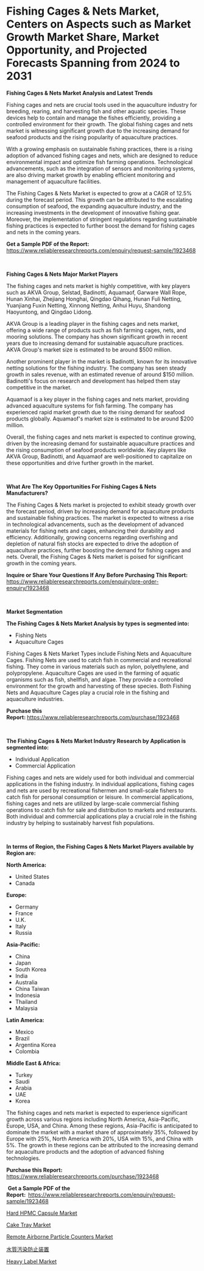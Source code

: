 <p><h1>Fishing Cages & Nets Market, Centers on Aspects such as Market Growth Market Share, Market Opportunity, and Projected Forecasts Spanning from 2024 to 2031</h1></p><p><strong>Fishing Cages & Nets Market Analysis and Latest Trends</strong></p>
<p><p>Fishing cages and nets are crucial tools used in the aquaculture industry for breeding, rearing, and harvesting fish and other aquatic species. These devices help to contain and manage the fishes efficiently, providing a controlled environment for their growth. The global fishing cages and nets market is witnessing significant growth due to the increasing demand for seafood products and the rising popularity of aquaculture practices.</p><p>With a growing emphasis on sustainable fishing practices, there is a rising adoption of advanced fishing cages and nets, which are designed to reduce environmental impact and optimize fish farming operations. Technological advancements, such as the integration of sensors and monitoring systems, are also driving market growth by enabling efficient monitoring and management of aquaculture facilities.</p><p>The Fishing Cages & Nets Market is expected to grow at a CAGR of 12.5% during the forecast period. This growth can be attributed to the escalating consumption of seafood, the expanding aquaculture industry, and the increasing investments in the development of innovative fishing gear. Moreover, the implementation of stringent regulations regarding sustainable fishing practices is expected to further boost the demand for fishing cages and nets in the coming years.</p></p>
<p><strong>Get a Sample PDF of the Report:&nbsp;</strong> <a href="https://www.reliableresearchreports.com/enquiry/request-sample/1923468">https://www.reliableresearchreports.com/enquiry/request-sample/1923468</a></p>
<p>&nbsp;</p>
<p><strong>Fishing Cages & Nets Major Market Players</strong></p>
<p><p>The fishing cages and nets market is highly competitive, with key players such as AKVA Group, Selstad, Badinotti, Aquamaof, Garware Wall Rope, Hunan Xinhai, Zhejiang Honghai, Qingdao Qihang, Hunan Fuli Netting, Yuanjiang Fuxin Netting, Xinnong Netting, Anhui Huyu, Shandong Haoyuntong, and Qingdao Lidong.</p><p>AKVA Group is a leading player in the fishing cages and nets market, offering a wide range of products such as fish farming cages, nets, and mooring solutions. The company has shown significant growth in recent years due to increasing demand for sustainable aquaculture practices. AKVA Group's market size is estimated to be around $500 million.</p><p>Another prominent player in the market is Badinotti, known for its innovative netting solutions for the fishing industry. The company has seen steady growth in sales revenue, with an estimated revenue of around $150 million. Badinotti's focus on research and development has helped them stay competitive in the market.</p><p>Aquamaof is a key player in the fishing cages and nets market, providing advanced aquaculture systems for fish farming. The company has experienced rapid market growth due to the rising demand for seafood products globally. Aquamaof's market size is estimated to be around $200 million.</p><p>Overall, the fishing cages and nets market is expected to continue growing, driven by the increasing demand for sustainable aquaculture practices and the rising consumption of seafood products worldwide. Key players like AKVA Group, Badinotti, and Aquamaof are well-positioned to capitalize on these opportunities and drive further growth in the market.</p></p>
<p>&nbsp;</p>
<p><strong>What Are The Key Opportunities For Fishing Cages & Nets Manufacturers?</strong></p>
<p><p>The Fishing Cages & Nets market is projected to exhibit steady growth over the forecast period, driven by increasing demand for aquaculture products and sustainable fishing practices. The market is expected to witness a rise in technological advancements, such as the development of advanced materials for fishing nets and cages, enhancing their durability and efficiency. Additionally, growing concerns regarding overfishing and depletion of natural fish stocks are expected to drive the adoption of aquaculture practices, further boosting the demand for fishing cages and nets. Overall, the Fishing Cages & Nets market is poised for significant growth in the coming years.</p></p>
<p><strong>Inquire or Share Your Questions If Any Before Purchasing This Report:</strong> <a href="https://www.reliableresearchreports.com/enquiry/pre-order-enquiry/1923468">https://www.reliableresearchreports.com/enquiry/pre-order-enquiry/1923468</a></p>
<p>&nbsp;</p>
<p><strong>Market Segmentation</strong></p>
<p><strong>The Fishing Cages & Nets Market Analysis by types is segmented into:</strong></p>
<p><ul><li>Fishing Nets</li><li>Aquaculture Cages</li></ul></p>
<p><p>Fishing Cages & Nets Market Types include Fishing Nets and Aquaculture Cages. Fishing Nets are used to catch fish in commercial and recreational fishing. They come in various materials such as nylon, polyethylene, and polypropylene. Aquaculture Cages are used in the farming of aquatic organisms such as fish, shellfish, and algae. They provide a controlled environment for the growth and harvesting of these species. Both Fishing Nets and Aquaculture Cages play a crucial role in the fishing and aquaculture industries.</p></p>
<p><strong>Purchase this Report:&nbsp;</strong><a href="https://www.reliableresearchreports.com/purchase/1923468">https://www.reliableresearchreports.com/purchase/1923468</a></p>
<p>&nbsp;</p>
<p><strong>The Fishing Cages & Nets Market Industry Research by Application is segmented into:</strong></p>
<p><ul><li>Individual Application</li><li>Commercial Application</li></ul></p>
<p><p>Fishing cages and nets are widely used for both individual and commercial applications in the fishing industry. In individual applications, fishing cages and nets are used by recreational fishermen and small-scale fishers to catch fish for personal consumption or leisure. In commercial applications, fishing cages and nets are utilized by large-scale commercial fishing operations to catch fish for sale and distribution to markets and restaurants. Both individual and commercial applications play a crucial role in the fishing industry by helping to sustainably harvest fish populations.</p></p>
<p>&nbsp;</p>
<p><strong>In terms of Region, the Fishing Cages & Nets Market Players available by Region are:</strong></p>
<p>
    <p> <strong> North America: </strong>
        <ul>
            <li>United States</li>
            <li>Canada</li>
        </ul>
        </p> 
    <p> <strong> Europe: </strong>
        <ul>
            <li>Germany</li>
            <li>France</li>
            <li>U.K.</li>
            <li>Italy</li>
            <li>Russia</li>
        </ul>
        </p> 
    <p> <strong> Asia-Pacific: </strong>
        <ul>
            <li>China</li>
            <li>Japan</li>
            <li>South Korea</li>
            <li>India</li>
            <li>Australia</li>
            <li>China Taiwan</li>
            <li>Indonesia</li>
            <li>Thailand</li>
            <li>Malaysia</li>
        </ul>
        </p> 
    <p> <strong> Latin America: </strong>
        <ul>
            <li>Mexico</li>
            <li>Brazil</li>
            <li>Argentina Korea</li>
            <li>Colombia</li>
        </ul>
        </p> 
    <p> <strong> Middle East & Africa: </strong>
        <ul>
            <li>Turkey</li>
            <li>Saudi</li>
            <li>Arabia</li>
            <li>UAE</li>
            <li>Korea</li>
        </ul>
    </p>
    </p>
<p><p>The fishing cages and nets market is expected to experience significant growth across various regions including North America, Asia-Pacific, Europe, USA, and China. Among these regions, Asia-Pacific is anticipated to dominate the market with a market share of approximately 35%, followed by Europe with 25%, North America with 20%, USA with 15%, and China with 5%. The growth in these regions can be attributed to the increasing demand for aquaculture products and the adoption of advanced fishing technologies.</p></p>
<p><strong>Purchase this Report: </strong><a href="https://www.reliableresearchreports.com/purchase/1923468">https://www.reliableresearchreports.com/purchase/1923468</a></p>
<p>&nbsp;<strong>Get a Sample PDF of the Report:&nbsp;&nbsp;</strong><a href="https://www.reliableresearchreports.com/enquiry/request-sample/1923468">https://www.reliableresearchreports.com/enquiry/request-sample/1923468</a></p>
<p><strong></strong></p>
<p><p><a href="https://gamy-alyssum-396.notion.site/Hard-HPMC-Capsule-Market-Research-Report-Provides-thorough-Industry-Overview-which-offers-an-In-Dep-1e75abc0327c4886a683e56b4563c7c6">Hard HPMC Capsule Market</a></p><p><a href="https://view.publitas.com/reportprime-1/cake-tray-market-a-comprehensive-report-of-its-market-share-growth-trends-2024-2031/">Cake Tray Market</a></p><p><a href="https://boundless-drawbridge-702.notion.site/Remote-Airborne-Particle-Counters-Market-Size-2024-2031-Global-Industrial-Analysis-Key-Geographic-ae6f43c67ab24427b647523d8a7f6fc2">Remote Airborne Particle Counters Market</a></p><p><a href="https://medium.com/@sarahfahey88/%E6%B0%B4%E8%B3%AA%E6%B1%9A%E6%9F%93%E5%AF%BE%E7%AD%96%E6%A9%9F%E5%99%A8%E5%B8%82%E5%A0%B4-%E5%B8%82%E5%A0%B4%E3%82%B7%E3%82%A7%E3%82%A2-%E5%B8%82%E5%A0%B4%E5%8B%95%E5%90%91-%E5%B0%86%E6%9D%A5%E3%81%AE%E6%88%90%E9%95%B7%E3%82%92%E6%8E%A2%E3%82%8B-d2f78456ecf0">水質汚染防止装置</a></p><p><a href="https://view.publitas.com/reportprime-1/heavy-label-market-dynamics-2024-2031-also-about-its-market-trends-projections-and-opportunities/">Heavy Label Market</a></p></p>